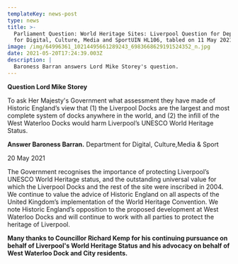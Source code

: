 ```yaml
---
templateKey: news-post
type: news
title: >-
  Parliament Question: World Heritage Sites: Liverpool Question for Department
  for Digital, Culture, Media and SportUIN HL106, tabled on 11 May 2021
image: /img/64996361_10214495661289243_6983668629191524352_n.jpg
date: 2021-05-20T17:24:39.003Z
description: |
  Baroness Barran answers Lord Mike Storey's question.
---
```

**Question Lord Mike Storey**

To ask Her Majesty's Government what assessment they have made of Historic England’s view that (1) the Liverpool Docks are the largest and most complete system of docks anywhere in the world, and (2) the infill of the West Waterloo Docks would harm Liverpool’s UNESCO World Heritage Status.



**Answer Baroness Barran.** Department for Digital, Culture,Media & Sport

20 May 2021

The Government recognises the importance of protecting Liverpool’s UNESCO World Heritage status, and the outstanding universal value for which the Liverpool Docks and the rest of the site were inscribed in 2004. We continue to value the advice of Historic England on all aspects of the United Kingdom’s implementation of the World Heritage Convention. We note Historic England’s opposition to the proposed development at West Waterloo Docks and will continue to work with all parties to protect the heritage of Liverpool.



**Many thanks to Councillor Richard Kemp for his continuing pursuance on behalf of Liverpool's World Heritage Status and his advocacy on behalf of West Waterloo Dock and City residents.**
